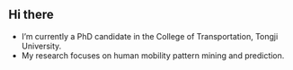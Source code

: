 ## Hi there

* I’m currently a PhD candidate in the College of Transportation, Tongji University.
* My research focuses on human mobility pattern mining and prediction.
